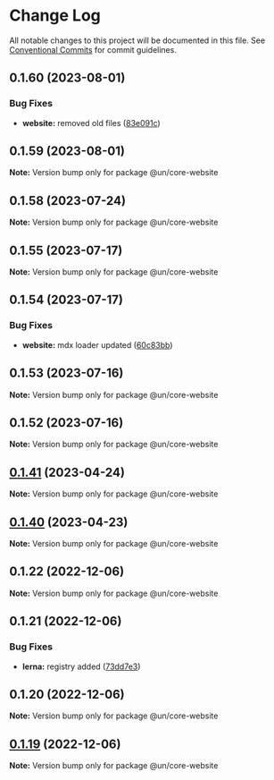# Change Log

All notable changes to this project will be documented in this file.
See [Conventional Commits](https://conventionalcommits.org) for commit guidelines.

## 0.1.60 (2023-08-01)


### Bug Fixes

* **website:** removed old files ([83e091c](https://dev.azure.com/commits/83e091c04153ac227dbad158e999cb4f247c58ce))





## 0.1.59 (2023-08-01)

**Note:** Version bump only for package @un/core-website





## 0.1.58 (2023-07-24)

**Note:** Version bump only for package @un/core-website





## 0.1.55 (2023-07-17)

**Note:** Version bump only for package @un/core-website





## 0.1.54 (2023-07-17)


### Bug Fixes

* **website:** mdx loader updated ([60c83bb](https://dev.azure.com/commits/60c83bba74621ba5a93c9718bc49e4cdfbc807b6))





## 0.1.53 (2023-07-16)

**Note:** Version bump only for package @un/core-website





## 0.1.52 (2023-07-16)

**Note:** Version bump only for package @un/core-website





## [0.1.41](https://github.com/un-core/designsystem/compare/@un/core-website@0.1.40...@un/core-website@0.1.41) (2023-04-24)

**Note:** Version bump only for package @un/core-website

## [0.1.40](https://github.com/un-core/designsystem/compare/@un/core-website@0.1.39...@un/core-website@0.1.40) (2023-04-23)

**Note:** Version bump only for package @un/core-website

## 0.1.22 (2022-12-06)

**Note:** Version bump only for package @un/core-website

## 0.1.21 (2022-12-06)

### Bug Fixes

- **lerna:** registry added ([73dd7e3](https://github.com/un-core/designsystem/commit/73dd7e367e91bc1a372aa7e3f841f7f24a1b6934))

## 0.1.20 (2022-12-06)

**Note:** Version bump only for package @un/core-website

## [0.1.19](https://github.com/un-core/designsystem/compare/@un/core-website@0.1.18...@un/core-website@0.1.19) (2022-12-06)

**Note:** Version bump only for package @un/core-website
